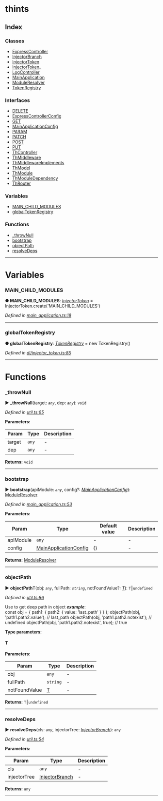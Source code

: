 


#  thints

## Index

### Classes

* [ExpressController](classes/expresscontroller.md)
* [InjectorBranch](classes/injectorbranch.md)
* [InjectorToken](classes/injectortoken.md)
* [InjectorToken_](classes/injectortoken_.md)
* [LogController](classes/logcontroller.md)
* [MainApplication](classes/mainapplication.md)
* [ModuleResolver](classes/moduleresolver.md)
* [TokenRegistry](classes/tokenregistry.md)


### Interfaces

* [DELETE](interfaces/delete.md)
* [ExpressControllerConfig](interfaces/expresscontrollerconfig.md)
* [GET](interfaces/get.md)
* [MainApplicationConfig](interfaces/mainapplicationconfig.md)
* [PARAM](interfaces/param.md)
* [PATCH](interfaces/patch.md)
* [POST](interfaces/post.md)
* [PUT](interfaces/put.md)
* [ThController](interfaces/thcontroller.md)
* [ThMiddleware](interfaces/thmiddleware.md)
* [ThMiddlewareImplements](interfaces/thmiddlewareimplements.md)
* [ThModel](interfaces/thmodel.md)
* [ThModule](interfaces/thmodule.md)
* [ThModuleDependency](interfaces/thmoduledependency.md)
* [ThRouter](interfaces/throuter.md)


### Variables

* [MAIN_CHILD_MODULES](#main_child_modules)
* [globalTokenRegistry](#globaltokenregistry)


### Functions

* [_throwNull](#_thrownull)
* [bootstrap](#bootstrap)
* [objectPath](#objectpath)
* [resolveDeps](#resolvedeps)



---
# Variables
<a id="main_child_modules"></a>

###  MAIN_CHILD_MODULES

**●  MAIN_CHILD_MODULES**:  *[InjectorToken](classes/injectortoken.md)*  =  InjectorToken.create('MAIN_CHILD_MODULES')

*Defined in [main_application.ts:18](https://github.com/digitalinfluencers/ThinTS/blob/36b8825/src/main_application.ts#L18)*





___

<a id="globaltokenregistry"></a>

###  globalTokenRegistry

**●  globalTokenRegistry**:  *[TokenRegistry](classes/tokenregistry.md)*  =  new TokenRegistry()

*Defined in [di/injector_token.ts:85](https://github.com/digitalinfluencers/ThinTS/blob/36b8825/src/di/injector_token.ts#L85)*





___


# Functions
<a id="_thrownull"></a>

###  _throwNull

► **_throwNull**(target: *`any`*, dep: *`any`*): `void`




*Defined in [util.ts:65](https://github.com/digitalinfluencers/ThinTS/blob/36b8825/src/util.ts#L65)*



**Parameters:**

| Param | Type | Description |
| ------ | ------ | ------ |
| target | `any`   |  - |
| dep | `any`   |  - |





**Returns:** `void`





___

<a id="bootstrap"></a>

###  bootstrap

► **bootstrap**(apiModule: *`any`*, config?: *[MainApplicationConfig](interfaces/mainapplicationconfig.md)*): [ModuleResolver](classes/moduleresolver.md)




*Defined in [main_application.ts:53](https://github.com/digitalinfluencers/ThinTS/blob/36b8825/src/main_application.ts#L53)*



**Parameters:**

| Param | Type | Default value | Description |
| ------ | ------ | ------ | ------ |
| apiModule | `any`  | - |   - |
| config | [MainApplicationConfig](interfaces/mainapplicationconfig.md)  |  {} |   - |





**Returns:** [ModuleResolver](classes/moduleresolver.md)





___

<a id="objectpath"></a>

###  objectPath

► **objectPath**T(obj: *`any`*, fullPath: *`string`*, notFoundValue?: *[T]()*): `T`⎮`undefined`




*Defined in [util.ts:86](https://github.com/digitalinfluencers/ThinTS/blob/36b8825/src/util.ts#L86)*



Use to get deep path in object
*__example__*:     
        const obj = { path1: { path2: { value: 'last_path' } } };
        objectPath(obj, 'path1.path2.value'); // last_path
        objectPath(obj, 'path1.path2.notexist'); // undefined
        objectPath(obj, 'path1.path2.notexist', true); // true



**Type parameters:**

#### T 
**Parameters:**

| Param | Type | Description |
| ------ | ------ | ------ |
| obj | `any`   |  - |
| fullPath | `string`   |  - |
| notFoundValue | [T]()   |  - |





**Returns:** `T`⎮`undefined`







___

<a id="resolvedeps"></a>

###  resolveDeps

► **resolveDeps**(cls: *`any`*, injectorTree: *[InjectorBranch](classes/injectorbranch.md)*): `any`




*Defined in [util.ts:54](https://github.com/digitalinfluencers/ThinTS/blob/36b8825/src/util.ts#L54)*



**Parameters:**

| Param | Type | Description |
| ------ | ------ | ------ |
| cls | `any`   |  - |
| injectorTree | [InjectorBranch](classes/injectorbranch.md)   |  - |





**Returns:** `any`





___


